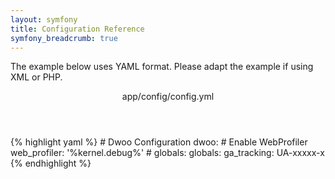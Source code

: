 ```yaml
---
layout: symfony
title: Configuration Reference
symfony_breadcrumb: true
---
```


The example below uses YAML format. Please adapt the example if using XML or PHP.


<div class="code-box">
<header>app/config/config.yml</header>
{% highlight yaml %}
# Dwoo Configuration
dwoo:
    # Enable WebProfiler
    web_profiler: '%kernel.debug%'
    # globals:
    globals:
        ga_tracking: UA-xxxxx-x
{% endhighlight %}
</div>
